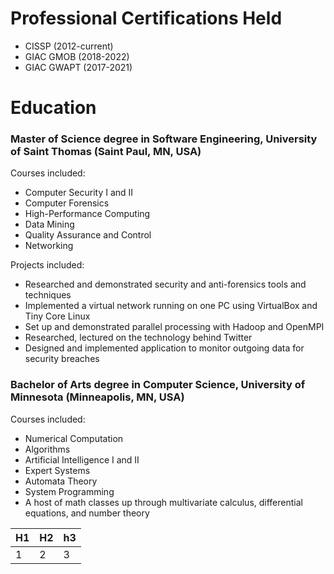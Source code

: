 # Professional Certifications Held

* CISSP (2012-current)
* GIAC GMOB (2018-2022)
* GIAC GWAPT (2017-2021)

# Education

### Master of Science degree in Software Engineering, University of Saint Thomas (Saint Paul, MN, USA)

Courses included:

* Computer Security I and II
* Computer Forensics
* High-Performance Computing
* Data Mining
* Quality Assurance and Control
* Networking

Projects included:

* Researched and demonstrated security and anti-forensics tools and techniques
* Implemented a virtual network running on one PC using VirtualBox and Tiny Core Linux
* Set up and demonstrated parallel processing with Hadoop and OpenMPI
* Researched, lectured on the technology behind Twitter
* Designed and implemented application to monitor outgoing data for security breaches

### Bachelor of Arts degree in Computer Science, University of Minnesota (Minneapolis, MN, USA)

Courses included:

* Numerical Computation
* Algorithms
* Artificial Intelligence I and II
* Expert Systems
* Automata Theory
* System Programming
* A host of math classes up through multivariate calculus, differential equations, and number theory

|H1|H2|h3|
|--|--|--|
|1|2|3|
